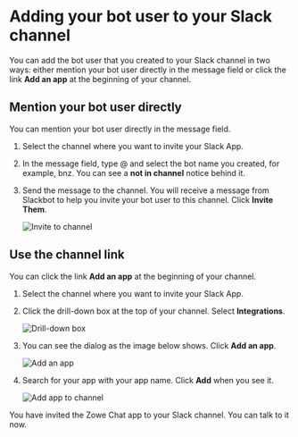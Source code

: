 # Adding your bot user to your Slack channel

You can add the bot user that you created to your Slack channel in two ways: either mention your bot user directly in the message field or click the link **Add an app** at the beginning of your channel.

## Mention your bot user directly 

You can mention your bot user directly in the message field.

1. Select the channel where you want to invite your Slack App.

2. In the message field, type @ and select the bot name you created, for example, bnz. You can see a **not in channel** notice behind it.

3. Send the message to the channel. You will receive a message from Slackbot to help you invite your bot user to this channel. Click **Invite Them**.

    ![Invite to channel](/v2.5.x/images/zowe-chat/slack_invitebot.png)

## Use the channel link

You can click the link **Add an app** at the beginning of your channel.

1. Select the channel where you want to invite your Slack App.

2. Click the drill-down box at the top of your channel. Select **Integrations**.

    ![Drill-down box](/v2.5.x/images/zowe-chat/slack_channelhead.png)

3. You can see the dialog as the image below shows. Click **Add an app**.

    ![Add an app](/v2.5.x/images/zowe-chat/slack_addapp.png)

4. Search for your app with your app name. Click **Add** when you see it.

    ![Add app to channel](/v2.5.x/images/zowe-chat/slack_add.png)


You have invited the Zowe Chat app to your Slack channel. You can talk to it now.


